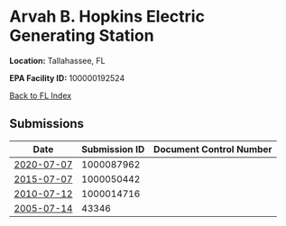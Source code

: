 # Arvah B. Hopkins Electric Generating Station

**Location:** Tallahassee, FL

**EPA Facility ID:** 100000192524

[Back to FL Index](../../index.md)

## Submissions

| Date | Submission ID | Document Control Number |
|------|--------------|-------------------------|
| [2020-07-07](submissions/1000087962.md) | 1000087962 |  |
| [2015-07-07](submissions/1000050442.md) | 1000050442 |  |
| [2010-07-12](submissions/1000014716.md) | 1000014716 |  |
| [2005-07-14](submissions/43346.md) | 43346 |  |
